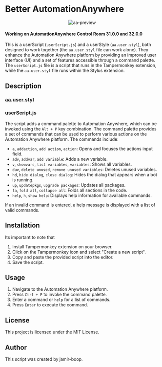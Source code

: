 # Better AutomationAnywhere
<div align="center">
  <img src="https://i.ibb.co/bFN6g2j/aa-preview.png" alt="aa-preview" border="0">
</div>

#### Working on AutomationAnywhere Control Room 31.0.0 and 32.0.0

This is a userScript (`userScript.js`) and a userStyle (`aa.user.styl`), both designed to work together (the `aa.user.styl` file can work alone). They enhance the Automation Anywhere platform by providing an improved user interface (UI) and a set of features accessible through a command palette. The `userScript.js` file is a script that runs in the Tampermonkey extension, while the `aa.user.styl` file runs within the Stylus extension.

## Description
### aa.user.styl

### userScript.js
The script adds a command palette to Automation Anywhere, which can be invoked using the `Alt + P` key combination. The command palette provides a set of commands that can be used to perform various actions on the Automation Anywhere platform. The commands include:

- `a`, `addaction`, `add action`, `action`: Opens and focuses the actions input field.
- `adv`, `addvar`, `add variable`: Adds a new variable.
- `v`, `showvars`, `list variables`, `variables`: Shows all variables.
- `duv`, `delete unused`, `remove unused variables`: Deletes unused variables.
- `hd`, `hide dialog`, `close dialog`: Hides the dialog that appears when a bot is running.
- `up`, `updatepkgs`, `upgrade packages`: Updates all packages.
- `fa`, `fold all`, `collapse all`: Folds all sections in the code.
- `help`, `h`, `show help`: Displays help information for available commands.

If an invalid command is entered, a help message is displayed with a list of valid commands.

## Installation
Its important to note that 
1. Install Tampermonkey extension on your browser.
2. Click on the Tampermonkey icon and select "Create a new script".
3. Copy and paste the provided script into the editor.
4. Save the script.

## Usage

1. Navigate to the Automation Anywhere platform.
2. Press `Ctrl + P` to invoke the command palette.
3. Enter a command or `help` for a list of commands.
4. Press `Enter` to execute the command.

## License

This project is licensed under the MIT License.

## Author

This script was created by jamir-boop.
